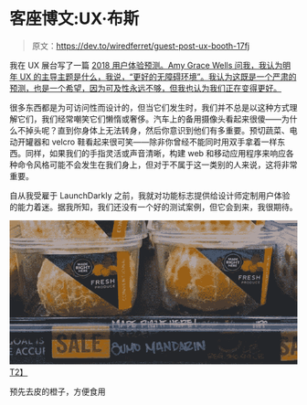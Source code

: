 # 客座博文:UX·布斯

> 原文：<https://dev.to/wiredferret/guest-post-ux-booth-17fj>

我在 UX 展台写了一篇 [2018 用户体验预测。Amy Grace Wells 问我，我认为明年 UX 的主导主题是什么，我说，“更好的无障碍环境”。我认为这既是一个严肃的预测，也是一个希望，因为可及性永远不够，但我也认为我们正在变得更好。](http://www.uxbooth.com/articles/ux-in-2018-design-development-and-accessibility/)

很多东西都是为可访问性而设计的，但当它们发生时，我们并不总是以这种方式理解它们，我们经常嘲笑它们懒惰或奢侈。汽车上的备用摄像头看起来很傻——为什么不掉头呢？直到你身体上无法转身，然后你意识到他们有多重要。预切蔬菜、电动开罐器和 velcro 鞋看起来很可笑——除非你曾经不能同时用双手拿着一样东西。同样，如果我们的手指灵活或声音清晰，构建 web 和移动应用程序来响应各种命令风格可能不会发生在我们身上，但对于不属于这一类别的人来说，这将非常重要。

自从我受雇于 LaunchDarkly 之前，我就对功能标志提供给设计师定制用户体验的能力着迷。据我所知，我们还没有一个好的测试案例，但它会到来，我很期待。

[![Peeled oranges in plastic containers](img/426d13c75c8e1e7378fa0aa0f3c2363f.png)T2】](https://res.cloudinary.com/practicaldev/image/fetch/s--m_buAu1P--/c_limit%2Cf_auto%2Cfl_progressive%2Cq_auto%2Cw_880/http://static4.businessinsider.com/image/56d9b345dd0895fc5a8b4670-1190-625/whole-foods-is-being-criticized-for-selling-pre-peeled-oranges-in-plastic-containers.jpg)

预先去皮的橙子，方便食用